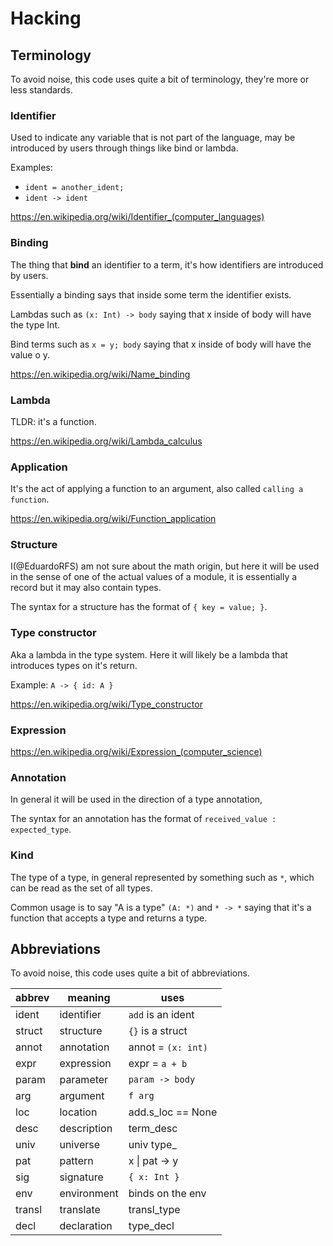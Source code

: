 # Hacking

## Terminology

To avoid noise, this code uses quite a bit of terminology, they're more or less standards.

### Identifier

Used to indicate any variable that is not part of the language, may be introduced by users through things like bind or lambda.

Examples:

- `ident = another_ident;`
- `ident -> ident`

https://en.wikipedia.org/wiki/Identifier_(computer_languages)

### Binding

The thing that **bind** an identifier to a term, it's how identifiers are introduced by users.

Essentially a binding says that inside some term the identifier exists.

Lambdas such as `(x: Int) -> body` saying that x inside of body will have the type Int.

Bind terms such as `x = y; body` saying that x inside of body will have the value o y.

https://en.wikipedia.org/wiki/Name_binding

### Lambda

TLDR: it's a function.

https://en.wikipedia.org/wiki/Lambda_calculus

### Application

It's the act of applying a function to an argument, also called `calling a function`.

https://en.wikipedia.org/wiki/Function_application

### Structure

I(@EduardoRFS) am not sure about the math origin, but here it will be used in the sense of one of the actual values of a module, it is essentially a record but it may also contain types.

The syntax for a structure has the format of `{ key = value; }`.

### Type constructor

Aka a lambda in the type system. Here it will likely be a lambda that introduces types on it's return.

Example:
`A -> { id: A } `

https://en.wikipedia.org/wiki/Type_constructor

### Expression

https://en.wikipedia.org/wiki/Expression_(computer_science)

### Annotation

In general it will be used in the direction of a type annotation,

The syntax for an annotation has the format of `received_value : expected_type`.

### Kind

The type of a type, in general represented by something such as `*`, which can be read as the set of all types.

Common usage is to say "A is a type" `(A: *)` and `* -> *` saying that it's a function that accepts a type and returns a type.

## Abbreviations

To avoid noise, this code uses quite a bit of abbreviations.

| abbrev | meaning     | uses               |
| ------ | ----------- | ------------------ |
| ident  | identifier  | `add` is an ident  |
| struct | structure   | `{}` is a struct   |
| annot  | annotation  | annot = `(x: int)` |
| expr   | expression  | expr = `a + b`     |
| param  | parameter   | `param -> body`    |
| arg    | argument    | `f arg`            |
| loc    | location    | add.s_loc == None  |
| desc   | description | term_desc          |
| univ   | universe    | univ type\_        |
| pat    | pattern     | x \| pat -> y      |
| sig    | signature   | `{ x: Int }`       |
| env    | environment | binds on the env   |
| transl | translate   | transl_type        |
| decl   | declaration | type_decl          |
